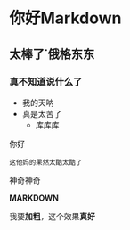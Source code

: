 # 你好Markdown

## 太棒了˙俄格东东

### 真不知道说什么了

* 我的天呐
* 真是太苦了
  - 库库库

你好

```这他妈的果然太酷太酷了```

神奇神奇



**MARKDOWN**

我要**加粗**，这个效果**真好**











